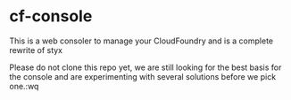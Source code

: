 cf-console
==========

This is a web consoler to manage your CloudFoundry and is a complete rewrite of styx

Please do not clone this repo yet, we are still looking for the best basis for the console and are experimenting with several solutions before we pick one.:wq
